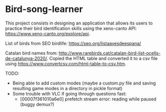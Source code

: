 # Bird-song-learner
This project consists in designing an application that allows its users to practice their bird identification skills using the xeno-canto API: https://www.xeno-canto.org/explore/api.

List of birds from SEO birdlife: https://seo.org/listaavesdeespana/

Catalan bird names from: http://www.rarebirds.cat/catalan-bird-list-ocells-de-catalunya-2020/. Copied the HTML table and converted it to a csv file using https://www.convertcsv.com/html-table-to-csv.htm.


TODO:
- Being able to add custom modes (maybe a custom.py file and saving resulting game modes in a directory in pickle format)
- Some trouble with VLC if going through questions fast:
  - [00007f361010a6e0] prefetch stream error: reading while paused (buggy demux?)
